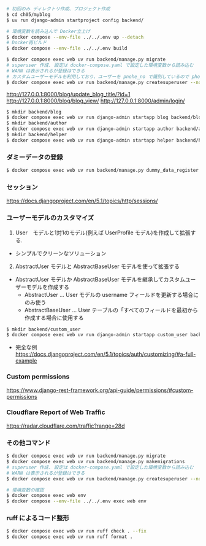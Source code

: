 ```sh
# 初回のみ ディレクトリ作成、プロジェクト作成
$ cd ch05/myblog
$ uv run django-admin startproject config backend/

# 環境変数を読み込んで Docker立上げ
$ docker compose --env-file ../../.env up --detach
# Docker再ビルド
$ docker compose --env-file ../../.env build

$ docker compose exec web uv run backend/manage.py migrate
# superuser 作成. 設定は docker-compose.yaml で設定した環境変数から読み込む
# WARN は表示されるが登録はできる
# カスタムユーザーモデルを利用しており、ユーザーを pnohe_no で識別しているので phone_no を別途設定している
$ docker compose exec web uv run backend/manage.py createsuperuser --noinput --phone_no 08087654321
```
http://127.0.0.1:8000/blog/update_blog_title/?id=1
http://127.0.0.1:8000/blog/blog_view/
http://127.0.0.1:8000/admin/login/

```sh
$ mkdir backend/blog
$ docker compose exec web uv run django-admin startapp blog backend/blog
$ mkdir backend/author
$ docker compose exec web uv run django-admin startapp author backend/author
$ mkdir backend/helper
$ docker compose exec web uv run django-admin startapp helper backend/helper
```

### ダミーデータの登録
```sh
$ docker compose exec web uv run backend/manage.py dummy_data_register
```

### セッション
https://docs.djangoproject.com/en/5.1/topics/http/sessions/

### ユーザーモデルのカスタマイズ

1. User　モデルと1対1のモデル(例えば UserProfile モデル)を作成して拡張する.
  - シンプルでクリーンなソリューション
2. AbstractUser モデルと AbstractBaseUser モデルを使って拡張する
  - AbstractUser モデルか AbstractBaseUser モデルを継承してカスタムユーザーモデルを作成する
     - AbstractUser ... User モデルの username  フィールドを更新する場合にのみ使う
     - AbstractBaseUser ... User テーブルの「すべてのフィールドを最初から作成する場合に使用する

```sh
$ mkdir backend/custom_user
$ docker compose exec web uv run django-admin startapp custom_user backend/custom_user
```
- 完全な例
https://docs.djangoproject.com/en/5.1/topics/auth/customizing/#a-full-example

### Custom permissions
https://www.django-rest-framework.org/api-guide/permissions/#custom-permissions

### Cloudflare Report of Web Traffic
https://radar.cloudflare.com/traffic?range=28d

### その他コマンド

```sh
$ docker compose exec web uv run backend/manage.py migrate
$ docker compose exec web uv run backend/manage.py makemigrations
# superuser 作成. 設定は docker-compose.yaml で設定した環境変数から読み込む
# WARN は表示されるが登録はできる
$ docker compose exec web uv run backend/manage.py createsuperuser --noinput

# 環境変数の確認
$ docker compose exec web env
$ docker compose --env-file ../../.env exec web env
```

### ruff によるコード整形
```sh
$ docker compose exec web uv run ruff check . --fix
$ docker compose exec web uv run ruff format .
```
